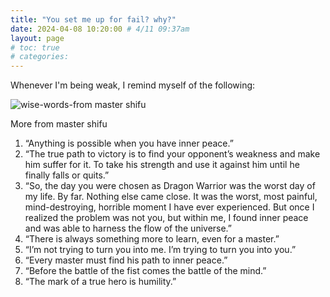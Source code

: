 ```yaml
---
title: "You set me up for fail? why?"
date: 2024-04-08 10:20:00 # 4/11 09:37am
layout: page
# toc: true
# categories:
---
```


Whenever I'm being weak, I remind myself of the following:

![wise-words-from master shifu](../../../assets/img/wise_words_from_master_shifu.png)

More from master shifu
1. “Anything is possible when you have inner peace.”
1. “The true path to victory is to find your opponent’s weakness and make him suffer for it. To take his strength and use it against him until he finally falls or quits.”
1. “So, the day you were chosen as Dragon Warrior was the worst day of my life. By far. Nothing else came close. It was the worst, most painful, mind-destroying, horrible moment I have ever experienced. But once I realized the problem was not you, but within me, I found inner peace and was able to harness the flow of the universe.”
1. “There is always something more to learn, even for a master.”
1. “I’m not trying to turn you into me. I’m trying to turn you into you.”
1. “Every master must find his path to inner peace.”
1. “Before the battle of the fist comes the battle of the mind.”
1. “The mark of a true hero is humility.”
